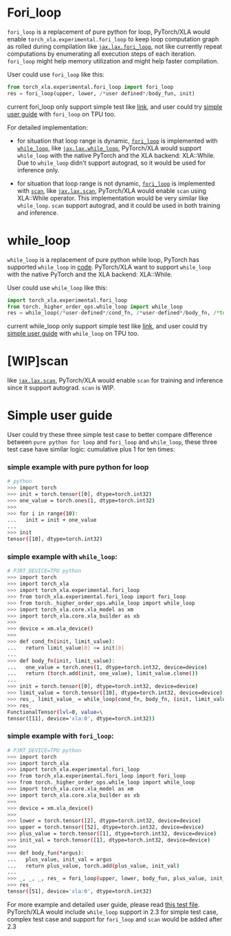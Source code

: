 # Fori_loop
`fori_loop` is a replacement of pure python for loop, PyTorch/XLA would enable `torch_xla.experimental.fori_loop` to keep loop computation graph as rolled during compilation
like [`jax.lax.fori_loop`](https://jax.readthedocs.io/en/latest/_autosummary/jax.lax.fori_loop.html), not like currently repeat computations by enumerating all execution steps
of each iteration. `fori_loop` might help memory utilization and might help faster compilation.

User could use `fori_loop` like this:
```python
from torch_xla.experimental.fori_loop import fori_loop
res = fori_loop(upper, lower, /*user defined*/body_fun, init)
```
current fori_loop only support simple test like [link](https://github.com/pytorch/xla/blob/ManfeiBai-patch-81/test/test_fori_loop_with_while_loop_simple_add_dispatch_in_torch.py), and user could try [simple user guide](https://github.com/pytorch/xla/blob/ManfeiBai-patch-81/docs/fori_loop.md#simple-example-with-fori_loop) with `fori_loop` on TPU too.

For detailed implementation:
- for situation that loop range is dynamic, [`fori_loop`](https://github.com/pytorch/xla/blob/ManfeiBai-patch-81/docs/fori_loop.md#fori_loop) is implemented with [`while_loop`](https://github.com/pytorch/xla/blob/ManfeiBai-patch-81/docs/fori_loop.md#while_loop),
like [`jax.lax.while_loop`](https://jax.readthedocs.io/en/latest/_autosummary/jax.lax.while_loop.html), PyTorch/XLA would support `while_loop` with the
native PyTorch and the XLA backend: XLA::While. Due to `while_loop` didn't support autograd, so it would be used for inference only.

- for situation that loop range is not dynamic, [`fori_loop`](https://github.com/pytorch/xla/blob/ManfeiBai-patch-81/docs/fori_loop.md#fori_loop) is implemented with [`scan`](https://github.com/pytorch/xla/blob/ManfeiBai-patch-81/docs/fori_loop.md#wipscan),
like [`jax.lax.scan`](https://jax.readthedocs.io/en/latest/_autosummary/jax.lax.scan.html), PyTorch/XLA would enable `scan` using XLA::While operator.
This implementation would be very similar like `while_loop`. `scan` support autograd, and it could be used in both training and inference.

# while_loop
`while_loop` is a replacement of pure python while loop, PyTorch has supported `while_loop` in
[code](https://github.com/pytorch/pytorch/blob/ca6a0e1348ba7dcade1833d983b1b4ca12a5c1e1/torch/_higher_order_ops/while_loop.py#L69). 
PyTorch/XLA want to support `while_loop` with the native PyTorch and the XLA backend: XLA::While.

User could use `while_loop` like this:
```python
import torch_xla.experimental.fori_loop
from torch._higher_order_ops.while_loop import while_loop
res = while_loop(/*user-defined*/cond_fn, /*user-defined*/body_fn, /*tuple or list*/init)
```
current while_loop only support simple test like [link](https://github.com/pytorch/xla/blob/ManfeiBai-patch-81/test/test_fori_loop_with_while_loop_simple_add_dispatch_in_torch.py), and user could try [simple user guide](https://github.com/pytorch/xla/blob/ManfeiBai-patch-81/docs/fori_loop.md#simple-example-with-while_loop) with `while_loop` on TPU too.


# [WIP]scan
like [`jax.lax.scan`](https://jax.readthedocs.io/en/latest/_autosummary/jax.lax.scan.html), PyTorch/XLA would enable `scan` for training and inference since it support autograd.
`scan` is WIP.


# Simple user guide
User could try these three simple test case to better compare difference between `pure python for loop` and `fori_loop` and `while_loop`, these three test case have similar logic: cumulative plus 1 for ten times:

### simple example with pure python for loop
```bash
# python
>>> import torch
>>> init = torch.tensor([0], dtype=torch.int32)
>>> one_value = torch.ones(1, dtype=torch.int32)
>>> 
>>> for i in range(10):
...   init = init + one_value
... 
>>> init
tensor([10], dtype=torch.int32)
```

### simple example with `while_loop`:
```bash
# PJRT_DEVICE=TPU python
>>> import torch
>>> import torch_xla
>>> import torch_xla.experimental.fori_loop
>>> from torch_xla.experimental.fori_loop import fori_loop
>>> from torch._higher_order_ops.while_loop import while_loop
>>> import torch_xla.core.xla_model as xm
>>> import torch_xla.core.xla_builder as xb
>>> 
>>> device = xm.xla_device()
>>> 
>>> def cond_fn(init, limit_value):
...   return limit_value[0] >= init[0]
... 
>>> def body_fn(init, limit_value):
...   one_value = torch.ones(1, dtype=torch.int32, device=device)
...   return (torch.add(init, one_value), limit_value.clone())
... 
>>> init = torch.tensor([0], dtype=torch.int32, device=device)
>>> limit_value = torch.tensor([10], dtype=torch.int32, device=device)
>>> res_, limit_value_ = while_loop(cond_fn, body_fn, (init, limit_value))
>>> res_
FunctionalTensor(lvl=0, value=\
tensor([11], device='xla:0', dtype=torch.int32))
```

### simple example with `fori_loop`:
```bash
# PJRT_DEVICE=TPU python
>>> import torch
>>> import torch_xla
>>> import torch_xla.experimental.fori_loop
>>> from torch_xla.experimental.fori_loop import fori_loop
>>> from torch._higher_order_ops.while_loop import while_loop
>>> import torch_xla.core.xla_model as xm
>>> import torch_xla.core.xla_builder as xb
>>> 
>>> device = xm.xla_device()
>>> 
>>> lower = torch.tensor([2], dtype=torch.int32, device=device)
>>> upper = torch.tensor([52], dtype=torch.int32, device=device)
>>> plus_value = torch.tensor([1], dtype=torch.int32, device=device)
>>> init_val = torch.tensor([1], dtype=torch.int32, device=device)
>>> 
>>> def body_fun(*argus):
...   plus_value, init_val = argus
...   return plus_value, torch.add(plus_value, init_val)
... 
>>> _, _, _, res_ = fori_loop(upper, lower, body_fun, plus_value, init_val)
>>> res_
tensor([51], device='xla:0', dtype=torch.int32)
```

For more example and detailed user guide, please read [this test file](https://github.com/pytorch/xla/blob/master/test/test_fori_loop_with_while_loop_simple_add_dispatch_in_torch.py). PyTorch/XLA would include `while_loop` support in 2.3 for simple test case, complex test case and support for `fori_loop` and `scan` would be added after 2.3

